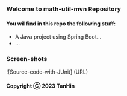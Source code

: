 ### Welcome to math-util-mvn Repository

#### You wil find in this repo the following stuff:

* A Java project using Spring Boot...
* ...



### Screen-shots
![Source-code-with-JUnit] (URL)
#### Copyright Ⓒ 2023 TanHin 
